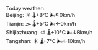 Today weather:  
Beijing: ☀️   🌡️+8°C 🌬️↖0km/h  
Tianjin: 🌫  🌡️+5°C 🌬️←0km/h  
Shijiazhuang: ⛅️  🌡️+10°C 🌬️↓8km/h  
Tangshan: ☀️   🌡️+7°C 🌬️←10km/h  
